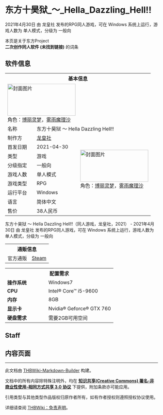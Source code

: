 # 东方十昊狱_～_Hella_Dazzling_Hell!!

<!-- source html: G:\repos\THBWiki-Markdown-Builder\THBWikiMarkdown\Temp\main\d\d4\ns0%3A%E4%B8%9C%E6%96%B9%E5%8D%81%E6%98%8A%E7%8B%B1_%EF%BD%9E_Hella_Dazzling_Hell%21%21.html -->

2021年4月30日 由 龙皇社  发布的RPG同人游戏，可在 Windows 系统上运行，游戏人数为 单人模式，分级为 一般向

本页是关于东方Project  
 **二次创作同人软件 (未找到链接)** 的词条
## 软件信息

<table><tbody><tr><th colspan="3">基本信息</th></tr><tr><td class="cover-artwork-mobile" colspan="2"><a href="./文件-东方十昊狱_～_Hella_Dazzling_Hell!!封面.jpg.md" class="image" title="封面图片"><img alt="封面图片" src="https://upload.thwiki.cc/thumb/a/a4/%E4%B8%9C%E6%96%B9%E5%8D%81%E6%98%8A%E7%8B%B1_%EF%BD%9E_Hella_Dazzling_Hell%21%21%E5%B0%81%E9%9D%A2.jpg/224px-%E4%B8%9C%E6%96%B9%E5%8D%81%E6%98%8A%E7%8B%B1_%EF%BD%9E_Hella_Dazzling_Hell%21%21%E5%B0%81%E9%9D%A2.jpg" decoding="async" loading="lazy" width="224" height="105" srcset="https://upload.thwiki.cc/thumb/a/a4/%E4%B8%9C%E6%96%B9%E5%8D%81%E6%98%8A%E7%8B%B1_%EF%BD%9E_Hella_Dazzling_Hell%21%21%E5%B0%81%E9%9D%A2.jpg/336px-%E4%B8%9C%E6%96%B9%E5%8D%81%E6%98%8A%E7%8B%B1_%EF%BD%9E_Hella_Dazzling_Hell%21%21%E5%B0%81%E9%9D%A2.jpg 1.5x, https://upload.thwiki.cc/thumb/a/a4/%E4%B8%9C%E6%96%B9%E5%8D%81%E6%98%8A%E7%8B%B1_%EF%BD%9E_Hella_Dazzling_Hell%21%21%E5%B0%81%E9%9D%A2.jpg/448px-%E4%B8%9C%E6%96%B9%E5%8D%81%E6%98%8A%E7%8B%B1_%EF%BD%9E_Hella_Dazzling_Hell%21%21%E5%B0%81%E9%9D%A2.jpg 2x" data-file-width="460" data-file-height="215"></a><div class="cover-char">角色：<a href="./博丽灵梦.md" title="博丽灵梦">博丽灵梦</a>，<a href="./雾雨魔理沙.md" title="雾雨魔理沙">雾雨魔理沙</a></div></td>
</tr><tr><td class="label">名称</td><td colspan="2"> 东方十昊狱 ～ Hella Dazzling Hell!! </td></tr><tr><td class="label">制作方</td><td><a href="./龙皇社.md" title="龙皇社">龙皇社</a></td><td class="cover-artwork" rowspan="8" style="min-width:224px;"><a href="./文件-东方十昊狱_～_Hella_Dazzling_Hell!!封面.jpg.md" class="image" title="封面图片"><img alt="封面图片" src="https://upload.thwiki.cc/thumb/a/a4/%E4%B8%9C%E6%96%B9%E5%8D%81%E6%98%8A%E7%8B%B1_%EF%BD%9E_Hella_Dazzling_Hell%21%21%E5%B0%81%E9%9D%A2.jpg/224px-%E4%B8%9C%E6%96%B9%E5%8D%81%E6%98%8A%E7%8B%B1_%EF%BD%9E_Hella_Dazzling_Hell%21%21%E5%B0%81%E9%9D%A2.jpg" decoding="async" loading="lazy" width="224" height="105" srcset="https://upload.thwiki.cc/thumb/a/a4/%E4%B8%9C%E6%96%B9%E5%8D%81%E6%98%8A%E7%8B%B1_%EF%BD%9E_Hella_Dazzling_Hell%21%21%E5%B0%81%E9%9D%A2.jpg/336px-%E4%B8%9C%E6%96%B9%E5%8D%81%E6%98%8A%E7%8B%B1_%EF%BD%9E_Hella_Dazzling_Hell%21%21%E5%B0%81%E9%9D%A2.jpg 1.5x, https://upload.thwiki.cc/thumb/a/a4/%E4%B8%9C%E6%96%B9%E5%8D%81%E6%98%8A%E7%8B%B1_%EF%BD%9E_Hella_Dazzling_Hell%21%21%E5%B0%81%E9%9D%A2.jpg/448px-%E4%B8%9C%E6%96%B9%E5%8D%81%E6%98%8A%E7%8B%B1_%EF%BD%9E_Hella_Dazzling_Hell%21%21%E5%B0%81%E9%9D%A2.jpg 2x" data-file-width="460" data-file-height="215"></a><div class="cover-char">角色：<a href="./博丽灵梦.md" title="博丽灵梦">博丽灵梦</a>，<a href="./雾雨魔理沙.md" title="雾雨魔理沙">雾雨魔理沙</a></div></td>
</tr><tr><td class="label">首发日期</td><td>2021-04-30</td></tr><tr><td class="label">类型</td><td>游戏</td></tr><tr><td class="label">分级指定</td><td>一般向</td></tr><tr><td class="label">游戏人数</td><td>单人模式</td></tr><tr><td class="label">游戏类型</td><td>RPG</td></tr><tr><td class="label">运行平台</td><td>Windows</td></tr><tr><td class="label">语言</td><td>简体中文</td></tr><tr><td class="label">售价</td><td>38人民币</td></tr></tbody></table>

东方十昊狱 ～ Hella Dazzling Hell!!（同人游戏，龙皇社，2021） - 2021年4月30日 由 龙皇社  发布的RPG同人游戏，可在 Windows 系统上运行，游戏人数为 单人模式，分级为 一般向

<table><tbody><tr><th colspan="3">通贩信息</th></tr><tr><td class="label">官方通贩</td><td colspan="2"><a rel="nofollow" class="external text" href="https://store.steampowered.com/app/1571140">Steam</a></td></tr></tbody></table>


  
  

  


<table>
<tbody><tr><th colspan="2">配置需求</th></tr>
<tr><td style="width:120px;padding-left:7px;"><b>操作系统</b></td><td>Windows7</td></tr><tr><td style="width:120px;padding-left:7px;"><b>CPU</b></td><td>Intel® Core™ i5-9600</td></tr><tr><td style="width:120px;padding-left:7px;"><b>内存</b></td><td>8GB</td></tr><tr><td style="width:120px;padding-left:7px;"><b>显示卡</b></td><td>Nvidia® Geforce® GTX 760</td></tr><tr><td style="width:120px;padding-left:7px;"><b>硬盘需求</b></td><td>需要2GB可用空间</td></tr>
</tbody></table>


## Staff
## 内容页面




---

此文档由 [THBWiki-Markdown-Builder](https://github.com/Delsin-Yu/THBWiki-Markdown-Builder) 构建。

文档中的所有内容除特殊注明外，均在 [**知识共享(Creative Commons) 署名-非商业性使用-相同方式共享 3.0 协议**](https://creativecommons.org/licenses/by-sa/3.0/deed.zh-hans) 下提供，附加条款亦可能应用。

引用类型与其他类型作品版权归原作者所有，如有作者授权则遵照授权协议使用。

详细请查阅 [THBWiki：免责声明](https://thbwiki.cc/THBWiki:%E5%85%8D%E8%B4%A3%E5%A3%B0%E6%98%8E)。

